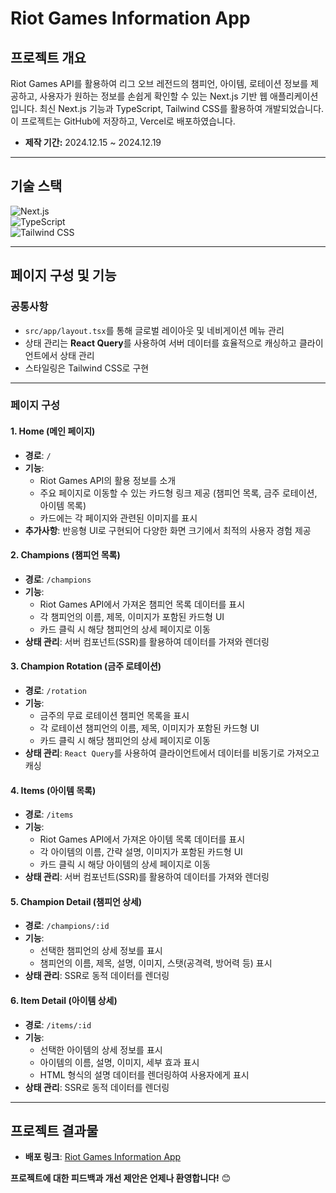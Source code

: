 # Riot Games Information App

## 프로젝트 개요
Riot Games API를 활용하여 리그 오브 레전드의 챔피언, 아이템, 로테이션 정보를 제공하고, 사용자가 원하는 정보를 손쉽게 확인할 수 있는 Next.js 기반 웹 애플리케이션입니다. 최신 Next.js 기능과 TypeScript, Tailwind CSS를 활용하여 개발되었습니다. 이 프로젝트는 GitHub에 저장하고, Vercel로 배포하였습니다.

- **제작 기간:** 2024.12.15 ~ 2024.12.19

---

## 기술 스택
![Next.js](https://img.shields.io/badge/Next.js-000000?style=flat&logo=next.js&logoColor=white)  
![TypeScript](https://img.shields.io/badge/TypeScript-007ACC?style=flat&logo=typescript&logoColor=white)  
![Tailwind CSS](https://img.shields.io/badge/Tailwind_CSS-06B6D4?style=flat&logo=tailwind-css&logoColor=white)

---

## 페이지 구성 및 기능

### **공통사항**
- `src/app/layout.tsx`를 통해 글로벌 레이아웃 및 네비게이션 메뉴 관리
- 상태 관리는 **React Query**를 사용하여 서버 데이터를 효율적으로 캐싱하고 클라이언트에서 상태 관리
- 스타일링은 Tailwind CSS로 구현

---

### **페이지 구성**

#### **1. Home (메인 페이지)**
- **경로**: `/`
- **기능**: 
  - Riot Games API의 활용 정보를 소개
  - 주요 페이지로 이동할 수 있는 카드형 링크 제공 (챔피언 목록, 금주 로테이션, 아이템 목록)
  - 카드에는 각 페이지와 관련된 이미지를 표시
- **추가사항**: 반응형 UI로 구현되어 다양한 화면 크기에서 최적의 사용자 경험 제공

#### **2. Champions (챔피언 목록)**
- **경로**: `/champions`
- **기능**:
  - Riot Games API에서 가져온 챔피언 목록 데이터를 표시
  - 각 챔피언의 이름, 제목, 이미지가 포함된 카드형 UI
  - 카드 클릭 시 해당 챔피언의 상세 페이지로 이동
- **상태 관리**: 서버 컴포넌트(SSR)를 활용하여 데이터를 가져와 렌더링

#### **3. Champion Rotation (금주 로테이션)**
- **경로**: `/rotation`
- **기능**:
  - 금주의 무료 로테이션 챔피언 목록을 표시
  - 각 로테이션 챔피언의 이름, 제목, 이미지가 포함된 카드형 UI
  - 카드 클릭 시 해당 챔피언의 상세 페이지로 이동
- **상태 관리**: `React Query`를 사용하여 클라이언트에서 데이터를 비동기로 가져오고 캐싱

#### **4. Items (아이템 목록)**
- **경로**: `/items`
- **기능**:
  - Riot Games API에서 가져온 아이템 목록 데이터를 표시
  - 각 아이템의 이름, 간략 설명, 이미지가 포함된 카드형 UI
  - 카드 클릭 시 해당 아이템의 상세 페이지로 이동
- **상태 관리**: 서버 컴포넌트(SSR)를 활용하여 데이터를 가져와 렌더링

#### **5. Champion Detail (챔피언 상세)**
- **경로**: `/champions/:id`
- **기능**:
  - 선택한 챔피언의 상세 정보를 표시
  - 챔피언의 이름, 제목, 설명, 이미지, 스탯(공격력, 방어력 등) 표시
- **상태 관리**: SSR로 동적 데이터를 렌더링

#### **6. Item Detail (아이템 상세)**
- **경로**: `/items/:id`
- **기능**:
  - 선택한 아이템의 상세 정보를 표시
  - 아이템의 이름, 설명, 이미지, 세부 효과 표시
  - HTML 형식의 설명 데이터를 렌더링하여 사용자에게 표시
- **상태 관리**: SSR로 동적 데이터를 렌더링

---

## 프로젝트 결과물
- **배포 링크**: [Riot Games Information App](https://riot-app.vercel.app/)

**프로젝트에 대한 피드백과 개선 제안은 언제나 환영합니다!** 😊
